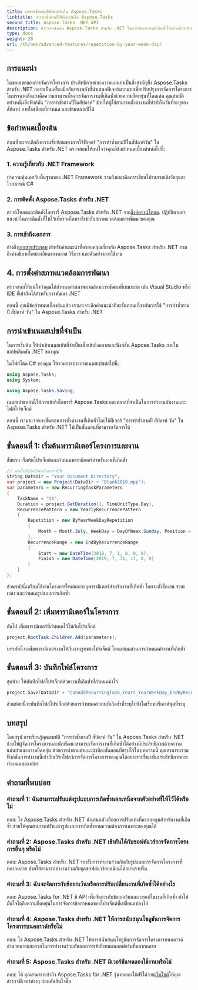 ```yaml
---
title: การทำซ้ำตามปีสัปดาห์วันใน Aspose.Tasks
linktitle: การทำซ้ำตามปีสัปดาห์วันใน Aspose.Tasks
second_title: Aspose.Tasks .NET API
description: สำรวจพลังของ Aspose.Tasks สำหรับ .NET ในการจัดการงานที่เกิดซ้ำได้อย่างมีประสิทธิภาพ คำแนะนำทีละขั้นตอนสำหรับการใช้ฟีเจอร์การทำซ้ำตามปี สัปดาห์ วัน
type: docs
weight: 28
url: /th/net/advanced-features/repetition-by-year-week-day/
---
```

## การแนะนำ

ในขอบเขตของการจัดการโครงการ ประสิทธิภาพและความแม่นยำเป็นสิ่งสำคัญยิ่ง Aspose.Tasks สำหรับ .NET กลายเป็นเครื่องมืออันทรงพลังที่นำเสนอฟีเจอร์มากมายเพื่อปรับปรุงการจัดการโครงการ ในบรรดาคลังแสงคือความสามารถในการจัดการงานที่เกิดซ้ำด้วยความยืดหยุ่นที่โดดเด่น คุณสมบัติอย่างหนึ่งคือฟังก์ชัน "การทำซ้ำตามปีในสัปดาห์" ช่วยให้ผู้ใช้สามารถตั้งค่างานที่ทำซ้ำในวันที่ระบุของสัปดาห์ ภายในเดือนที่กำหนด และข้ามหลายปีได้

## ข้อกำหนดเบื้องต้น

ก่อนที่จะเจาะลึกถึงความซับซ้อนของการใช้ฟีเจอร์ "การทำซ้ำตามปีในสัปดาห์วัน" ใน Aspose.Tasks สำหรับ .NET ตรวจสอบให้แน่ใจว่าคุณมีข้อกำหนดเบื้องต้นต่อไปนี้:

### 1. ความรู้เกี่ยวกับ .NET Framework

ทำความคุ้นเคยกับพื้นฐานของ .NET Framework รวมถึงแนวคิดการเขียนโปรแกรมเชิงวัตถุและไวยากรณ์ C#

### 2. การติดตั้ง Aspose.Tasks สำหรับ .NET

 ดาวน์โหลดและติดตั้งไลบรารี Aspose.Tasks สำหรับ .NET จาก[ลิ้งค์ดาวน์โหลด](https://releases.aspose.com/tasks/net/). ปฏิบัติตามคำแนะนำในการติดตั้งที่ให้ไว้เพื่อรวมไลบรารีเข้ากับสภาพแวดล้อมการพัฒนาของคุณ

### 3. การเข้าถึงเอกสาร

 อ้างถึง[เอกสารประกอบ](https://reference.aspose.com/tasks/net/) สำหรับคำแนะนำที่ครอบคลุมเกี่ยวกับ Aspose.Tasks สำหรับ .NET รวมถึงคำอธิบายโดยละเอียดของคลาส วิธีการ และตัวอย่างการใช้งาน

## 4. การตั้งค่าสภาพแวดล้อมการพัฒนา

ตรวจสอบให้แน่ใจว่าคุณได้กำหนดค่าสภาพแวดล้อมการพัฒนาที่เหมาะสม เช่น Visual Studio หรือ IDE ที่เข้ากันได้สำหรับการพัฒนา .NET

ตอนนี้ คุณมีข้อกำหนดเบื้องต้นแล้ว เรามาเจาะลึกคำแนะนำทีละขั้นตอนเกี่ยวกับการใช้ "การทำซ้ำตามปี สัปดาห์ วัน" ใน Aspose.Tasks สำหรับ .NET


## การนำเข้าเนมสเปซที่จำเป็น

ในการเริ่มต้น ให้นำเข้าเนมสเปซที่จำเป็นเพื่อเข้าถึงคลาสและฟังก์ชัน Aspose.Tasks ภายในแอปพลิเคชัน .NET ของคุณ

ในไฟล์โค้ด C# ของคุณ ให้รวมการประกาศเนมสเปซต่อไปนี้:

```csharp
using Aspose.Tasks;
using System;

using Aspose.Tasks.Saving;

```

เนมสเปซเหล่านี้ให้การเข้าถึงไลบรารี Aspose.Tasks และคลาสที่จำเป็นในการทำงานกับงานและไฟล์โปรเจ็กต์

ตอนนี้ เรามาแจกแจงขั้นตอนการตั้งค่างานที่เกิดซ้ำโดยใช้ฟีเจอร์ "การทำซ้ำตามปี สัปดาห์ วัน" ใน Aspose.Tasks สำหรับ .NET ให้เป็นขั้นตอนที่สามารถจัดการได้

## ขั้นตอนที่ 1: เริ่มต้นพารามิเตอร์โครงการและงาน

ขั้นแรก เริ่มต้นโปรเจ็กต์และกำหนดพารามิเตอร์สำหรับงานที่เกิดซ้ำ

```csharp
// พาธไปยังไดเร็กทอรีเอกสารth
String DataDir = "Your Document Directory";
var project = new Project(DataDir + "Blank2010.mpp");
var parameters = new RecurringTaskParameters
{
    TaskName = "t1",
    Duration = project.GetDuration(1, TimeUnitType.Day),
    RecurrencePattern = new YearlyRecurrencePattern
    {
        Repetition = new ByYearWeekDayRepetition
        {
            Month = Month.July, WeekDay = DayOfWeek.Sunday, Position = OrdinalNumber.First
        },
        RecurrenceRange = new EndByRecurrenceRange
        {
            Start = new DateTime(2018, 7, 1, 8, 0, 0),
            Finish = new DateTime(2019, 7, 31, 17, 0, 0)
        }
    }
};
```

ส่วนรหัสนี้เตรียมใช้งานโครงการใหม่และระบุพารามิเตอร์สำหรับงานที่เกิดซ้ำ โดยจะตั้งชื่องาน ระยะเวลา และกำหนดรูปแบบการเกิดซ้ำ

## ขั้นตอนที่ 2: เพิ่มพารามิเตอร์ในโครงการ

ถัดไป เพิ่มพารามิเตอร์ที่กำหนดไว้ให้กับโปรเจ็กต์

```csharp
project.RootTask.Children.Add(parameters);
```

บรรทัดนี้จะเพิ่มพารามิเตอร์งานให้กับงานรูทของโปรเจ็กต์ โดยผสมผสานการกำหนดค่างานที่เกิดซ้ำ

## ขั้นตอนที่ 3: บันทึกไฟล์โครงการ

สุดท้าย ให้บันทึกไฟล์โปรเจ็กต์ด้วยงานที่เกิดซ้ำที่กำหนดค่าไว้

```csharp
project.Save(DataDir + "CanAddRecurringTask_Years_YearWeekDay_EndByRecurrenceRange_Test.mpp", SaveFileFormat.Mpp);
```

ส่วนย่อยนี้จะบันทึกไฟล์โปรเจ็กต์ด้วยการกำหนดค่างานที่เกิดซ้ำที่ระบุไปยังไดเร็กทอรีเอาต์พุตที่ระบุ

## บทสรุป

โดยสรุป การเรียนรู้คุณสมบัติ "การทำซ้ำตามปี สัปดาห์ วัน" ใน Aspose.Tasks สำหรับ .NET ช่วยให้ผู้จัดการโครงการและนักพัฒนาสามารถจัดการงานที่เกิดซ้ำได้อย่างมีประสิทธิภาพด้วยความแม่นยำและความยืดหยุ่น ด้วยการทำตามคำแนะนำทีละขั้นตอนที่สรุปไว้ในบทความนี้ คุณสามารถรวมฟังก์ชันการทำงานนี้เข้ากับเวิร์กโฟลว์การจัดการโครงการของคุณได้อย่างราบรื่น เพิ่มประสิทธิภาพการทำงานและองค์กร

## คำถามที่พบบ่อย

### คำถามที่ 1: ฉันสามารถปรับแต่งรูปแบบการเกิดซ้ำนอกเหนือจากตัวอย่างที่ให้ไว้ได้หรือไม่

ตอบ: ใช่ Aspose.Tasks สำหรับ .NET นำเสนอตัวเลือกการปรับแต่งที่ครอบคลุมสำหรับงานที่เกิดซ้ำ ช่วยให้คุณสามารถปรับแต่งรูปแบบการเกิดซ้ำตามความต้องการเฉพาะของคุณได้

### คำถามที่ 2: Aspose.Tasks สำหรับ .NET เข้ากันได้กับซอฟต์แวร์การจัดการโครงการอื่นๆ หรือไม่

ตอบ: Aspose.Tasks สำหรับ .NET รองรับการทำงานร่วมกันกับรูปแบบการจัดการโครงการที่หลากหลาย ช่วยให้สามารถทำงานร่วมกับชุดซอฟต์แวร์ยอดนิยมได้อย่างราบรื่น

### คำถามที่ 3: ฉันจะจัดการกับข้อยกเว้นหรือการปรับเปลี่ยนงานที่เกิดซ้ำได้อย่างไร

ตอบ: Aspose.Tasks for .NET มี API เพื่อจัดการกับข้อยกเว้นและการแก้ไขงานที่เกิดซ้ำ ทำให้มั่นใจได้ถึงความยืดหยุ่นในการจัดการข้อกำหนดของโปรเจ็กต์ที่เปลี่ยนแปลงไป

### คำถามที่ 4: Aspose.Tasks สำหรับ .NET ให้การสนับสนุนโซลูชันการจัดการโครงการบนคลาวด์หรือไม่

ตอบ: ใช่ Aspose.Tasks สำหรับ .NET ให้การสนับสนุนโซลูชันการจัดการโครงการบนคลาวด์ อำนวยความสะดวกในการทำงานร่วมกันและการเข้าถึงบนแพลตฟอร์มที่หลากหลาย

### คำถามที่ 5: Aspose.Tasks สำหรับ .NET มีเวอร์ชันทดลองใช้งานหรือไม่

ตอบ: ได้ คุณสามารถเข้าถึง Aspose.Tasks for .NET รุ่นทดลองใช้ฟรีได้จาก[เว็บไซต์](https://releases.aspose.com/)ให้คุณสำรวจฟีเจอร์ต่างๆ ก่อนตัดสินใจซื้อ
